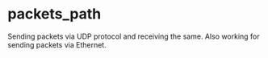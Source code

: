 # packets_path
Sending packets via UDP protocol and receiving the same. Also working for sending packets via Ethernet.
